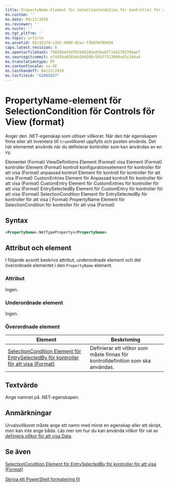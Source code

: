 ```yaml
---
title: PropertyName-Element för SelectionCondition för kontroller för att visa (Format) | Microsoft Docs
ms.custom: ''
ms.date: 09/13/2016
ms.reviewer: ''
ms.suite: ''
ms.tgt_pltfrm: ''
ms.topic: article
ms.assetid: 92c4237d-c2b2-4908-82ac-f36070f89d26
caps.latest.revision: 6
ms.openlocfilehash: 79859bed3d762948182e03babf71d4270278bae7
ms.sourcegitcommit: e7445ba8203da304286c591ff513900ad1c244a4
ms.translationtype: MT
ms.contentlocale: sv-SE
ms.lasthandoff: 04/23/2019
ms.locfileid: "62065027"
---
```

# <a name="propertyname-element-for-selectioncondition-for-controls-for-view-format"></a>PropertyName-element för SelectionCondition för Controls för View (format)

Anger den .NET-egenskap som utlöser villkoret. När den här egenskapen finns eller att inventera till `true`villkoret uppfylls och posten används. Det här elementet används när du definierar kontroller som kan användas av en vy.

Elementet (Format) ViewDefinitions Element (Format) visa Element (Format) kontroller Element (Format) kontroll konfigurationselement för kontroller för att visa (Format) anpassad kontroll Element för kontroll för kontroller för att visa (Format) CustomEntries Element för Anpassad kontroll för kontroller för att visa (Format) CustomEntry Element för CustomEntries för kontroller för att visa (Format) EntrySelectedBy Element för CustomEntry för kontroller för att visa (Format) SelectionCondition Element för EntrySelectedBy för kontroller för att visa ( Format) PropertyName Element för SelectionCondition för kontroller för att visa (Format)

## <a name="syntax"></a>Syntax

```xml
<PropertyName>.NetTypeProperty</PropertyName>
```

## <a name="attributes-and-elements"></a>Attribut och element

I följande avsnitt beskrivs attribut, underordnade element och det överordnade elementet i den `PropertyName` element.

### <a name="attributes"></a>Attribut

Ingen.

### <a name="child-elements"></a>Underordnade element

Ingen.

### <a name="parent-elements"></a>Överordnade element

|Element|Beskrivning|
|-------------|-----------------|
|[SelectionCondition Element för EntrySelectedBy för kontroller för att visa (Format)](./selectioncondition-element-for-entryselectedby-for-controls-for-view-format.md)|Definierar ett villkor som måste finnas för kontrolldefinition som ska användas.|

## <a name="text-value"></a>Textvärde

Ange namnet på .NET-egenskapen.

## <a name="remarks"></a>Anmärkningar

Urvalsvillkoret måste ange ett namn med minst en egenskap eller ett skript, men kan inte ange båda. Läs mer om hur du kan använda villkor för val av [definiera villkor för att visa Data](./defining-conditions-for-displaying-data.md).

## <a name="see-also"></a>Se även

[SelectionCondition Element för EntrySelectedBy för kontroller för att visa (Format)](./selectioncondition-element-for-entryselectedby-for-controls-for-view-format.md)

[Skriva ett PowerShell formatering fil](./writing-a-powershell-formatting-file.md)
